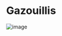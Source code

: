 # Gazouillis
![image](https://user-images.githubusercontent.com/39312513/128020414-febc26d9-b3f2-4bad-ab7f-945709740623.png)
